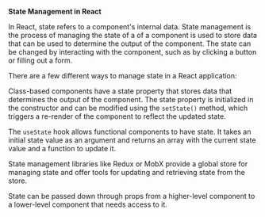 __State Management in React__

In React, state refers to a component's internal data. State management is the process of managing the state of a of a component is used to store data that can be used to determine the output of the component. The state can be changed by interacting with the component, such as by clicking a button or filling out a form.

There are a few different ways to manage state in a React application:

Class-based components have a state property that stores data that determines the output of the component. The state property is initialized in the constructor and can be modified using the `setState()` method, which triggers a re-render of the component to reflect the updated state.

The `useState` hook allows functional components to have state. It takes an initial state value as an argument and returns an array with the current state value and a function to update it.

State management libraries like Redux or MobX provide a global store for managing state and offer tools for updating and retrieving state from the store.

State can be passed down through props from a higher-level component to a lower-level component that needs access to it.
